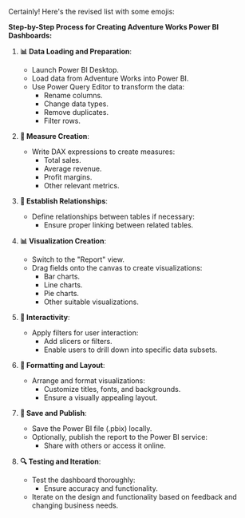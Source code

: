 Certainly! Here's the revised list with some emojis:

**Step-by-Step Process for Creating Adventure Works Power BI Dashboards:**

1. **📊 Data Loading and Preparation**:
   - Launch Power BI Desktop.
   - Load data from Adventure Works into Power BI.
   - Use Power Query Editor to transform the data:
     - Rename columns.
     - Change data types.
     - Remove duplicates.
     - Filter rows.

2. **📏 Measure Creation**:
   - Write DAX expressions to create measures:
     - Total sales.
     - Average revenue.
     - Profit margins.
     - Other relevant metrics.

3. **🔗 Establish Relationships**:
   - Define relationships between tables if necessary:
     - Ensure proper linking between related tables.

4. **📊 Visualization Creation**:
   - Switch to the "Report" view.
   - Drag fields onto the canvas to create visualizations:
     - Bar charts.
     - Line charts.
     - Pie charts.
     - Other suitable visualizations.

5. **🔄 Interactivity**:
   - Apply filters for user interaction:
     - Add slicers or filters.
     - Enable users to drill down into specific data subsets.

6. **🎨 Formatting and Layout**:
   - Arrange and format visualizations:
     - Customize titles, fonts, and backgrounds.
     - Ensure a visually appealing layout.

7. **💾 Save and Publish**:
   - Save the Power BI file (.pbix) locally.
   - Optionally, publish the report to the Power BI service:
     - Share with others or access it online.

8. **🔍 Testing and Iteration**:
   - Test the dashboard thoroughly:
     - Ensure accuracy and functionality.
   - Iterate on the design and functionality based on feedback and changing business needs.
